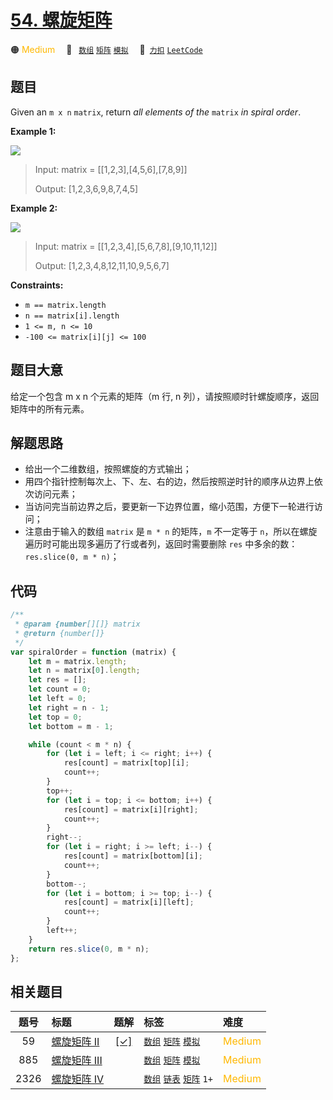 # [54. 螺旋矩阵](https://2xiao.github.io/leetcode-js/problem/0054.html)

🟠 <font color=#ffb800>Medium</font>&emsp; 🔖&ensp; [`数组`](/tag/array.md) [`矩阵`](/tag/matrix.md) [`模拟`](/tag/simulation.md)&emsp; 🔗&ensp;[`力扣`](https://leetcode.cn/problems/spiral-matrix) [`LeetCode`](https://leetcode.com/problems/spiral-matrix)

## 题目

Given an `m x n` `matrix`, return _all elements of the_ `matrix` _in spiral order_.

**Example 1:**

![](https://assets.leetcode.com/uploads/2020/11/13/spiral1.jpg)

> Input: matrix = [[1,2,3],[4,5,6],[7,8,9]]
>
> Output: [1,2,3,6,9,8,7,4,5]

**Example 2:**

![](https://assets.leetcode.com/uploads/2020/11/13/spiral.jpg)

> Input: matrix = [[1,2,3,4],[5,6,7,8],[9,10,11,12]]
>
> Output: [1,2,3,4,8,12,11,10,9,5,6,7]

**Constraints:**

- `m == matrix.length`
- `n == matrix[i].length`
- `1 <= m, n <= 10`
- `-100 <= matrix[i][j] <= 100`

## 题目大意

给定一个包含 m x n 个元素的矩阵（m 行, n 列），请按照顺时针螺旋顺序，返回矩阵中的所有元素。

## 解题思路

- 给出一个二维数组，按照螺旋的方式输出；
- 用四个指针控制每次上、下、左、右的边，然后按照逆时针的顺序从边界上依次访问元素；
- 当访问完当前边界之后，要更新一下边界位置，缩小范围，方便下一轮进行访问；
- 注意由于输入的数组 `matrix` 是 `m * n` 的矩阵，`m` 不一定等于 `n`，所以在螺旋遍历时可能出现多遍历了行或者列，返回时需要删除 `res` 中多余的数： `res.slice(0, m * n)`；

## 代码

```javascript
/**
 * @param {number[][]} matrix
 * @return {number[]}
 */
var spiralOrder = function (matrix) {
	let m = matrix.length;
	let n = matrix[0].length;
	let res = [];
	let count = 0;
	let left = 0;
	let right = n - 1;
	let top = 0;
	let bottom = m - 1;

	while (count < m * n) {
		for (let i = left; i <= right; i++) {
			res[count] = matrix[top][i];
			count++;
		}
		top++;
		for (let i = top; i <= bottom; i++) {
			res[count] = matrix[i][right];
			count++;
		}
		right--;
		for (let i = right; i >= left; i--) {
			res[count] = matrix[bottom][i];
			count++;
		}
		bottom--;
		for (let i = bottom; i >= top; i--) {
			res[count] = matrix[i][left];
			count++;
		}
		left++;
	}
	return res.slice(0, m * n);
};
```

## 相关题目

<!-- prettier-ignore -->
| 题号 | 标题 | 题解 | 标签 | 难度 |
| :------: | :------ | :------: | :------ | :------ |
| 59 | [螺旋矩阵 II](https://leetcode.com/problems/spiral-matrix-ii) | [[✓]](/problem/0059.md) |  [`数组`](/tag/array.md) [`矩阵`](/tag/matrix.md) [`模拟`](/tag/simulation.md) | <font color=#ffb800>Medium</font> |
| 885 | [螺旋矩阵 III](https://leetcode.com/problems/spiral-matrix-iii) |  |  [`数组`](/tag/array.md) [`矩阵`](/tag/matrix.md) [`模拟`](/tag/simulation.md) | <font color=#ffb800>Medium</font> |
| 2326 | [螺旋矩阵 IV](https://leetcode.com/problems/spiral-matrix-iv) |  |  [`数组`](/tag/array.md) [`链表`](/tag/linked-list.md) [`矩阵`](/tag/matrix.md) `1+` | <font color=#ffb800>Medium</font> |